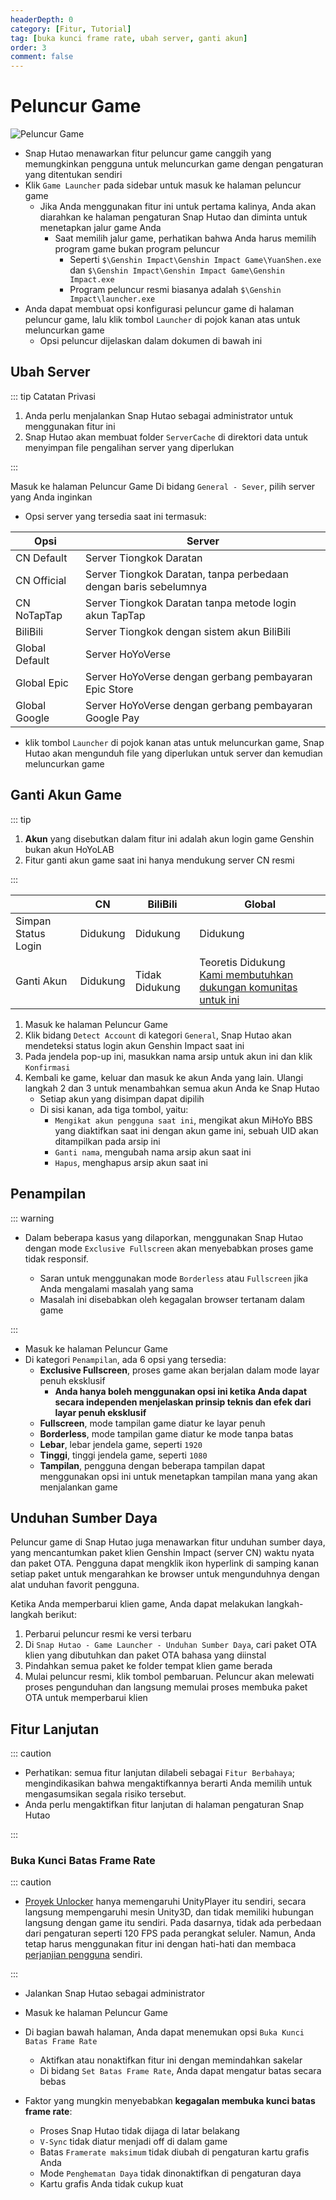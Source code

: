 ```yaml
---
headerDepth: 0
category: [Fitur, Tutorial]
tag: [buka kunci frame rate, ubah server, ganti akun]
order: 3
comment: false
---
```


# Peluncur Game

![Peluncur Game](https://img.alicdn.com/imgextra/i4/1797064093/O1CN01a8DIs91g6dyJFyg2X_!!1797064093.png_.webp)

- Snap Hutao menawarkan fitur peluncur game canggih yang memungkinkan pengguna untuk meluncurkan game dengan pengaturan yang ditentukan sendiri
- Klik `Game Launcher` pada sidebar untuk masuk ke halaman peluncur game
  - Jika Anda menggunakan fitur ini untuk pertama kalinya, Anda akan diarahkan ke halaman pengaturan Snap Hutao dan diminta untuk menetapkan jalur game Anda
    - Saat memilih jalur game, perhatikan bahwa Anda harus memilih program game bukan program peluncur
      - Seperti `$\Genshin Impact\Genshin Impact Game\YuanShen.exe` dan `$\Genshin Impact\Genshin Impact Game\Genshin Impact.exe`
      - Program peluncur resmi biasanya adalah `$\Genshin Impact\launcher.exe`
- Anda dapat membuat opsi konfigurasi peluncur game di halaman peluncur game, lalu klik tombol `Launcher` di pojok kanan atas untuk meluncurkan game
  - Opsi peluncur dijelaskan dalam dokumen di bawah ini

## Ubah Server

::: tip Catatan Privasi

1. Anda perlu menjalankan Snap Hutao sebagai administrator untuk menggunakan fitur ini
2. Snap Hutao akan membuat folder `ServerCache` di direktori data untuk menyimpan file pengalihan server yang diperlukan

:::

Masuk ke halaman Peluncur Game
Di bidang `General - Sever`, pilih server yang Anda inginkan

- Opsi server yang tersedia saat ini termasuk:

| Opsi           | Server                                                     |
| -------------- | ---------------------------------------------------------- |
| CN Default     | Server Tiongkok Daratan                                     |
| CN Official    | Server Tiongkok Daratan, tanpa perbedaan dengan baris sebelumnya |
| CN NoTapTap    | Server Tiongkok Daratan tanpa metode login akun TapTap |
| BiliBili       | Server Tiongkok dengan sistem akun BiliBili               |
| Global Default | Server HoYoVerse                                           |
| Global Epic    | Server HoYoVerse dengan gerbang pembayaran Epic Store      |
| Global Google  | Server HoYoVerse dengan gerbang pembayaran Google Pay      |

- klik tombol `Launcher` di pojok kanan atas untuk meluncurkan game, Snap Hutao akan mengunduh file yang diperlukan untuk server dan kemudian meluncurkan game

## Ganti Akun Game

::: tip

1. **Akun** yang disebutkan dalam fitur ini adalah akun login game Genshin bukan akun HoYoLAB
2. Fitur ganti akun game saat ini hanya mendukung server CN resmi

:::

|                   | CN        | BiliBili      | Global                                                                                                                   |
| ----------------- | --------- | ------------- | ------------------------------------------------------------------------------------------------------------------------ |
| Simpan Status Login | Didukung | Didukung     | Didukung                                                                                                                |
| Ganti Akun    | Didukung | Tidak Didukung | Teoretis Didukung <br/>[Kami membutuhkan dukungan komunitas untuk ini](https://github.com/DGP-Studio/Snap.Hutao/issues/638) |

1. Masuk ke halaman Peluncur Game
2. Klik bidang `Detect Account` di kategori `General`, Snap Hutao akan mendeteksi status login akun Genshin Impact saat ini
3. Pada jendela pop-up ini, masukkan nama arsip untuk akun ini dan klik `Konfirmasi`
4. Kembali ke game, keluar dan masuk ke akun Anda yang lain. Ulangi langkah 2 dan 3 untuk menambahkan semua akun Anda ke Snap Hutao
   - Setiap akun yang disimpan dapat dipilih
   - Di sisi kanan, ada tiga tombol, yaitu:
     - `Mengikat akun pengguna saat ini`, mengikat akun MiHoYo BBS yang diaktifkan saat ini dengan akun game ini, sebuah UID akan ditampilkan pada arsip ini
     - `Ganti nama`, mengubah nama arsip akun saat ini
     - `Hapus`, menghapus arsip akun saat ini

## Penampilan

::: warning

- Dalam beberapa kasus yang dilaporkan, menggunakan Snap Hutao dengan mode `Exclusive Fullscreen` akan menyebabkan proses game tidak responsif.

  - Saran untuk menggunakan mode `Borderless` atau `Fullscreen` jika Anda mengalami masalah yang sama
  - Masalah ini disebabkan oleh kegagalan browser tertanam dalam game

:::

- Masuk ke halaman Peluncur Game
- Di kategori `Penampilan`, ada 6 opsi yang tersedia:
  - **Exclusive Fullscreen**, proses game akan berjalan dalam mode layar penuh eksklusif
    - **Anda hanya boleh menggunakan opsi ini ketika Anda dapat secara independen menjelaskan prinsip teknis dan efek dari layar penuh eksklusif**
  - **Fullscreen**, mode tampilan game diatur ke layar penuh
  - **Borderless**, mode tampilan game diatur ke mode tanpa batas
  - **Lebar**, lebar jendela game, seperti `1920`
  - **Tinggi**, tinggi jendela game, seperti `1080`
  - **Tampilan**, pengguna dengan beberapa tampilan dapat menggunakan opsi ini untuk menetapkan tampilan mana yang akan menjalankan game

## Unduhan Sumber Daya

Peluncur game di Snap Hutao juga menawarkan fitur unduhan sumber daya, yang mencantumkan paket klien Genshin Impact (server CN) waktu nyata dan paket OTA. Pengguna dapat mengklik ikon hyperlink di samping kanan setiap paket untuk mengarahkan ke browser untuk mengunduhnya dengan alat unduhan favorit pengguna.

Ketika Anda memperbarui klien game, Anda dapat melakukan langkah-langkah berikut:

1. Perbarui peluncur resmi ke versi terbaru
2. Di `Snap Hutao - Game Launcher - Unduhan Sumber Daya`, cari paket OTA klien yang dibutuhkan dan paket OTA bahasa yang diinstal
3. Pindahkan semua paket ke folder tempat klien game berada
4. Mulai peluncur resmi, klik tombol pembaruan. Peluncur akan melewati proses pengunduhan dan langsung memulai proses membuka paket OTA untuk memperbarui klien

## Fitur Lanjutan

::: caution

- Perhatikan: semua fitur lanjutan dilabeli sebagai `Fitur Berbahaya`; mengindikasikan bahwa mengaktifkannya berarti Anda memilih untuk mengasumsikan segala risiko tersebut.
- Anda perlu mengaktifkan fitur lanjutan di halaman pengaturan Snap Hutao

:::

### Buka Kunci Batas Frame Rate

::: caution

- [Proyek Unlocker](https://github.com/DGP-Studio/Unlocker) hanya memengaruhi UnityPlayer itu sendiri, secara langsung mempengaruhi mesin Unity3D, dan tidak memiliki hubungan langsung dengan game itu sendiri. Pada dasarnya, tidak ada perbedaan dari pengaturan seperti 120 FPS pada perangkat seluler. Namun, Anda tetap harus menggunakan fitur ini dengan hati-hati dan membaca [perjanjian pengguna](../statements/tos.md) sendiri.

:::

- Jalankan Snap Hutao sebagai administrator
- Masuk ke halaman Peluncur Game
- Di bagian bawah halaman, Anda dapat menemukan opsi `Buka Kunci Batas Frame Rate`

  - Aktifkan atau nonaktifkan fitur ini dengan memindahkan sakelar
  - Di bidang `Set Batas Frame Rate`, Anda dapat mengatur batas secara bebas

- Faktor yang mungkin menyebabkan **kegagalan membuka kunci batas frame rate**:
  - Proses Snap Hutao tidak dijaga di latar belakang
  - `V-Sync` tidak diatur menjadi off di dalam game
  - Batas `Framerate maksimum` tidak diubah di pengaturan kartu grafis Anda
  - Mode `Penghematan Daya` tidak dinonaktifkan di pengaturan daya
  - Kartu grafis Anda tidak cukup kuat